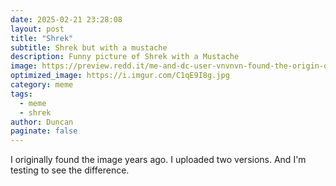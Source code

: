 ```yaml
---
date: 2025-02-21 23:28:08
layout: post
title: "Shrek"
subtitle: Shrek but with a mustache
description: Funny picture of Shrek with a Mustache
image: https://preview.redd.it/me-and-dc-user-vnvnvn-found-the-origin-of-this-steve-harvey-v0-9r9v0yz48fge1.png?width=460&format=png&auto=webp&s=54843ad449aac0ef95922d6c8d0c7d6fbbfa6815
optimized_image: https://i.imgur.com/C1qE9I8g.jpg
category: meme
tags:
  - meme
  - shrek
author: Duncan
paginate: false
---
```


I originally found the image years ago. I uploaded two versions. And I'm testing to see the difference.
